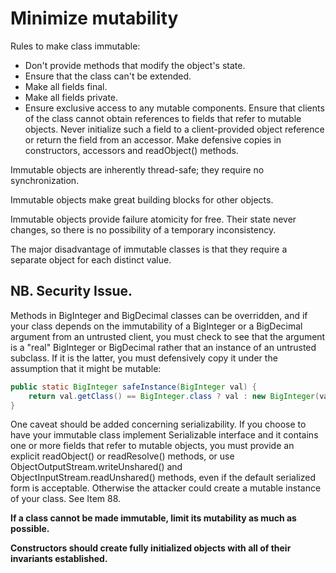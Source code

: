 # Minimize mutability

Rules to make class immutable:
- Don't provide methods that modify the object's state.
- Ensure that the class can't be extended.
- Make all fields final.
- Make all fields private.
- Ensure exclusive access to any mutable components. Ensure that clients of the class cannot obtain references to fields that refer to mutable objects. Never initialize such a field to a client-provided object reference or return the field from an accessor. Make defensive copies in constructors, accessors and readObject() methods. 

Immutable objects are inherently thread-safe; they require no synchronization.

Immutable objects make great building blocks for other objects. 

Immutable objects provide failure atomicity for free. Their state never changes, so there is no possibility of a temporary inconsistency.

The major disadvantage of immutable classes is that they require a separate object for each distinct value. 

## NB. Security Issue.
Methods in BigInteger and BigDecimal classes can be overridden, and if your class depends on the immutability of a 
BigInteger or a BigDecimal argument from an untrusted client, you must check to see that the argument is a "real" BigInteger or BigDecimal
rather that an instance of an untrusted subclass. If it is the latter, you must defensively copy it under the assumption that it might be mutable:
```java
public static BigInteger safeInstance(BigInteger val) {
    return val.getClass() == BigInteger.class ? val : new BigInteger(val.toByteArray());    
}
```

One caveat should be added concerning serializability. If you choose to have your immutable class implement Serializable interface and it contains one or
more fields that refer to mutable objects, you must provide an explicit readObject() or readResolve() methods, or use 
ObjectOutputStream.writeUnshared() and ObjectInputStream.readUnshared() methods, even if the default serialized form is acceptable. Otherwise the attacker could
create a mutable instance of your class. See Item 88. 

**If a class cannot be made immutable, limit its mutability as much as possible.**

**Constructors should create fully initialized objects with all of their invariants established.**